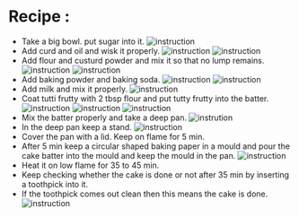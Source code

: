 # Recipe :
- Take a big bowl. put sugar into it.
![instruction](https://static.wixstatic.com/media/bc193a_d3dc80989b1b498398db4d9e15d14ed5~mv2.jpg)
- Add curd and oil and wisk it properly.
![instruction](https://static.wixstatic.com/media/bc193a_cbea31719f0d4026b33ecd9e6266ca79~mv2.jpg)
![instruction](https://static.wixstatic.com/media/bc193a_bcbf229da726473ca86145f3bcc07ea8~mv2.jpg)
- Add flour and custurd powder and mix it so that no lump remains.
![instruction](https://static.wixstatic.com/media/bc193a_60708e7da56b448aadbffb91c5d94640~mv2.jpg)
![instruction](https://static.wixstatic.com/media/bc193a_55277161ceaa4be8bf78f207676ca638~mv2.jpg)
- Add baking powder and baking soda.
![instruction](https://static.wixstatic.com/media/bc193a_19e46080ab554bf983cd812231c4c92f~mv2.jpg)
![instruction](https://static.wixstatic.com/media/bc193a_a6150da323e84277a6b950d2f40f9e9b~mv2.jpg)
- Add milk and mix it properly.
![instruction](https://static.wixstatic.com/media/bc193a_58b209aeee1e4c0d939288bd4cfa806e~mv2.jpg)
- Coat tutti frutty with 2 tbsp flour and put tutty frutty into the batter. 
![instruction](https://static.wixstatic.com/media/bc193a_5fa418444aa24f0b969444b7574713f4~mv2.jpg)
![instruction](https://static.wixstatic.com/media/bc193a_93e871eb44714d52b31a522a752b404b~mv2.jpg)
![instruction](https://static.wixstatic.com/media/bc193a_f973da2b72ff430fa76560c04c297ce1~mv2.jpg)
- Mix the batter properly and take a deep pan.
![instrution](https://static.wixstatic.com/media/bc193a_9f5937e0f80b4e358efc5a1fcf03d8ac~mv2.jpg)
- In the deep pan keep a stand.
![instruction](https://static.wixstatic.com/media/bc193a_4c80cc1e6faf4d14963606871360b43b~mv2.jpg)
- Cover the pan with a lid. Keep on flame for 5 min.
- After 5 min keep a circular shaped baking paper in a mould and pour the cake batter into the mould and keep the mould in the pan.
![instruction](https://static.wixstatic.com/media/bc193a_7270d954fe714a568e56c4d0c3d007e0~mv2.jpg)
- Heat it on low flame for 35 to 45 min.
- Keep checking whether the cake is done or not after 35 min by inserting a toothpick into it. 
- If the toothpick comes out clean then this means the cake is done.
![instruction](https://static.wixstatic.com/media/bc193a_d34ac65698534f879acec3b406062d73~mv2.jpg)
